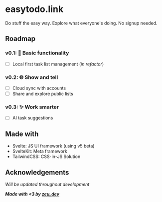 # easytodo.link

Do stuff the easy way. Explore what everyone's doing. No signup needed.

## Roadmap

### v0.1: 📝 Basic functionality 
- [ ] Local first task list management (_in refactor_)

### v0.2: 🌐 Show and tell
- [ ] Cloud sync with accounts
- [ ] Share and explore public lists

### v0.3: ✨ Work smarter 
- [ ] AI task suggestions

## Made with

- Svelte: JS UI framework (using v5 beta)
- SvelteKit: Meta framework
- TailwindCSS: CSS-in-JS Solution

## Acknowledgements

_Will be updated throughout development_

_**Made with <3 by [zeu_dev](https://zeu.dev)**_
